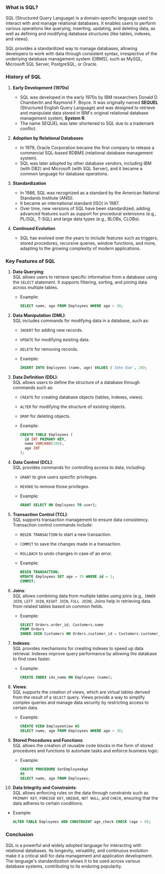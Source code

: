 ### What is SQL?

SQL (Structured Query Language) is a domain-specific language used to interact with and manage relational databases. It enables users to perform various operations like querying, inserting, updating, and deleting data, as well as defining and modifying database structures (like tables, indexes, and views).

SQL provides a standardized way to manage databases, allowing developers to work with data through consistent syntax, irrespective of the underlying database management system (DBMS), such as MySQL, Microsoft SQL Server, PostgreSQL, or Oracle.

### History of SQL

1. **Early Development (1970s)**
   - SQL was developed in the early 1970s by IBM researchers Donald D. Chamberlin and Raymond F. Boyce. It was originally named **SEQUEL** (Structured English Query Language) and was designed to retrieve and manipulate data stored in IBM's original relational database management system, **System R**.
   - The name SEQUEL was later shortened to SQL due to a trademark conflict.

2. **Adoption by Relational Databases**
   - In 1979, Oracle Corporation became the first company to release a commercial SQL-based RDBMS (relational database management system).
   - SQL was later adopted by other database vendors, including IBM (with DB2) and Microsoft (with SQL Server), and it became a common language for database operations.

3. **Standardization**
   - In 1986, SQL was recognized as a standard by the American National Standards Institute (ANSI).
   - It became an international standard (ISO) in 1987.
   - Over time, new versions of SQL have been standardized, adding advanced features such as support for procedural extensions (e.g., PL/SQL, T-SQL) and large data types (e.g., BLOBs, CLOBs).

4. **Continued Evolution**
   - SQL has evolved over the years to include features such as triggers, stored procedures, recursive queries, window functions, and more, adapting to the growing complexity of modern applications.

### Key Features of SQL

1. **Data Querying**:  
   SQL allows users to retrieve specific information from a database using the `SELECT` statement. It supports filtering, sorting, and joining data across multiple tables.
   - Example: 
     ```sql
     SELECT name, age FROM Employees WHERE age > 30;
     ```

2. **Data Manipulation (DML)**:  
   SQL includes commands for modifying data in a database, such as:
   - `INSERT` for adding new records.
   - `UPDATE` for modifying existing data.
   - `DELETE` for removing records.
   
   - Example:
     ```sql
     INSERT INTO Employees (name, age) VALUES ('John Doe', 28);
     ```

3. **Data Definition (DDL)**:  
   SQL allows users to define the structure of a database through commands such as:
   - `CREATE` for creating database objects (tables, indexes, views).
   - `ALTER` for modifying the structure of existing objects.
   - `DROP` for deleting objects.
   
   - Example:
     ```sql
     CREATE TABLE Employees (
       id INT PRIMARY KEY,
       name VARCHAR(100),
       age INT
     );
     ```

4. **Data Control (DCL)**:  
   SQL provides commands for controlling access to data, including:
   - `GRANT` to give users specific privileges.
   - `REVOKE` to remove those privileges.

   - Example:
     ```sql
     GRANT SELECT ON Employees TO user1;
     ```

5. **Transaction Control (TCL)**:  
   SQL supports transaction management to ensure data consistency. Transaction control commands include:
   - `BEGIN TRANSACTION` to start a new transaction.
   - `COMMIT` to save the changes made in a transaction.
   - `ROLLBACK` to undo changes in case of an error.
   
   - Example:
     ```sql
     BEGIN TRANSACTION;
     UPDATE Employees SET age = 35 WHERE id = 1;
     COMMIT;
     ```

6. **Joins**:  
   SQL allows combining data from multiple tables using joins (e.g., `INNER JOIN`, `LEFT JOIN`, `RIGHT JOIN`, `FULL JOIN`). Joins help in retrieving data from related tables based on common fields.

   - Example:
     ```sql
     SELECT Orders.order_id, Customers.name
     FROM Orders
     INNER JOIN Customers ON Orders.customer_id = Customers.customer_id;
     ```

7. **Indexes**:  
   SQL provides mechanisms for creating indexes to speed up data retrieval. Indexes improve query performance by allowing the database to find rows faster.

   - Example:
     ```sql
     CREATE INDEX idx_name ON Employees (name);
     ```

8. **Views**:  
   SQL supports the creation of views, which are virtual tables derived from the result of a `SELECT` query. Views provide a way to simplify complex queries and manage data security by restricting access to certain data.

   - Example:
     ```sql
     CREATE VIEW EmployeeView AS
     SELECT name, age FROM Employees WHERE age > 30;
     ```

9. **Stored Procedures and Functions**:  
   SQL allows the creation of reusable code blocks in the form of stored procedures and functions to automate tasks and enforce business logic.
   
   - Example:
     ```sql
     CREATE PROCEDURE GetEmployeeAge
     AS
     SELECT name, age FROM Employees;
     ```

10. **Data Integrity and Constraints**:  
   SQL allows enforcing rules on the data through constraints such as `PRIMARY KEY`, `FOREIGN KEY`, `UNIQUE`, `NOT NULL`, and `CHECK`, ensuring that the data adheres to certain conditions.
   
   - Example:
     ```sql
     ALTER TABLE Employees ADD CONSTRAINT age_check CHECK (age > 0);
     ```

### Conclusion

SQL is a powerful and widely adopted language for interacting with relational databases. Its longevity, versatility, and continuous evolution make it a critical skill for data management and application development. The language's standardization allows it to be used across various database systems, contributing to its enduring popularity.
